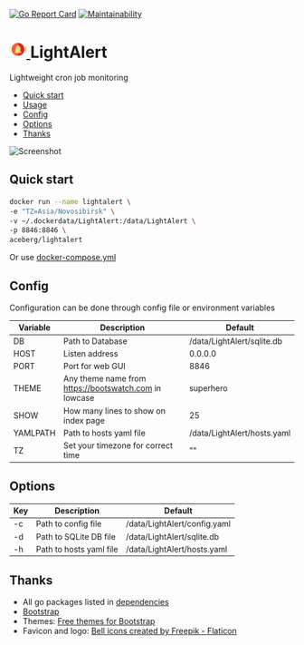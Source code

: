 [![Go Report Card](https://goreportcard.com/badge/github.com/aceberg/LightAlert)](https://goreportcard.com/report/github.com/aceberg/LightAlert)
[![Maintainability](https://api.codeclimate.com/v1/badges/d5afcbba61b811fa3ddc/maintainability)](https://codeclimate.com/github/aceberg/LightAlert/maintainability)

<h1><a href="https://github.com/aceberg/LightAlert">
    <img src="https://raw.githubusercontent.com/aceberg/LightAlert/main/assets/logo.png" width="30" />
</a>LightAlert</h1>

Lightweight cron job monitoring 

- [Quick start](https://github.com/aceberg/lightalert#quick-start)
- [Usage](https://github.com/aceberg/lightalert#usage)
- [Config](https://github.com/aceberg/lightalert#config)
- [Options](https://github.com/aceberg/lightalert#options)
- [Thanks](https://github.com/aceberg/lightalert#thanks)


![Screenshot]()

## Quick start

```sh
docker run --name lightalert \
-e "TZ=Asia/Novosibirsk" \
-v ~/.dockerdata/LightAlert:/data/LightAlert \
-p 8846:8846 \
aceberg/lightalert
```
Or use [docker-compose.yml](docker-compose.yml)

## Config


Configuration can be done through config file or environment variables

| Variable  | Description | Default |
| --------  | ----------- | ------- |
| DB        | Path to Database | /data/LightAlert/sqlite.db |
| HOST | Listen address | 0.0.0.0 |
| PORT   | Port for web GUI | 8846 |
| THEME | Any theme name from https://bootswatch.com in lowcase | superhero |
| SHOW | How many lines to show on index page | 25 |
| YAMLPATH | Path to hosts yaml file | /data/LightAlert/hosts.yaml |
| TZ | Set your timezone for correct time | "" |

## Options

| Key  | Description | Default | 
| --------  | ----------- | ------- | 
| -c | Path to config file | /data/LightAlert/config.yaml | 
| -d | Path to SQLite DB file | /data/LightAlert/sqlite.db | 
| -h | Path to hosts yaml file | /data/LightAlert/hosts.yaml | 

## Thanks
- All go packages listed in [dependencies](https://github.com/aceberg/LightAlert/network/dependencies)
- [Bootstrap](https://getbootstrap.com/)
- Themes: [Free themes for Bootstrap](https://bootswatch.com)
- Favicon and logo: [Bell icons created by Freepik - Flaticon](https://www.flaticon.com/free-icons/bell)